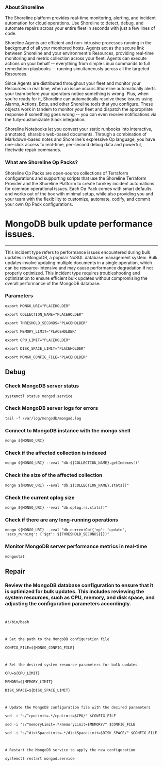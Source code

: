 
### About Shoreline
The Shoreline platform provides real-time monitoring, alerting, and incident automation for cloud operations. Use Shoreline to detect, debug, and automate repairs across your entire fleet in seconds with just a few lines of code.

Shoreline Agents are efficient and non-intrusive processes running in the background of all your monitored hosts. Agents act as the secure link between Shoreline and your environment's Resources, providing real-time monitoring and metric collection across your fleet. Agents can execute actions on your behalf -- everything from simple Linux commands to full remediation playbooks -- running simultaneously across all the targeted Resources.

Since Agents are distributed throughout your fleet and monitor your Resources in real time, when an issue occurs Shoreline automatically alerts your team before your operators notice something is wrong. Plus, when you're ready for it, Shoreline can automatically resolve these issues using Alarms, Actions, Bots, and other Shoreline tools that you configure. These objects work in tandem to monitor your fleet and dispatch the appropriate response if something goes wrong -- you can even receive notifications via the fully-customizable Slack integration.

Shoreline Notebooks let you convert your static runbooks into interactive, annotated, sharable web-based documents. Through a combination of Markdown-based notes and Shoreline's expressive Op language, you have one-click access to real-time, per-second debug data and powerful, fleetwide repair commands.

### What are Shoreline Op Packs?
Shoreline Op Packs are open-source collections of Terraform configurations and supporting scripts that use the Shoreline Terraform Provider and the Shoreline Platform to create turnkey incident automations for common operational issues. Each Op Pack comes with smart defaults and works out of the box with minimal setup, while also providing you and your team with the flexibility to customize, automate, codify, and commit your own Op Pack configurations.

# MongoDB bulk update performance issues.
---

This incident type refers to performance issues encountered during bulk updates in MongoDB, a popular NoSQL database management system. Bulk updates involve updating multiple documents in a single operation, which can be resource-intensive and may cause performance degradation if not properly optimized. This incident type requires troubleshooting and optimization to ensure efficient bulk updates without compromising the overall performance of the MongoDB database.

### Parameters
```shell
export MONGO_URI="PLACEHOLDER"

export COLLECTION_NAME="PLACEHOLDER"

export THRESHOLD_SECONDS="PLACEHOLDER"

export MEMORY_LIMIT="PLACEHOLDER"

export CPU_LIMIT="PLACEHOLDER"

export DISK_SPACE_LIMIT="PLACEHOLDER"

export MONGO_CONFIG_FILE="PLACEHOLDER"
```

## Debug

### Check MongoDB server status
```shell
systemctl status mongod.service
```

### Check MongoDB server logs for errors
```shell
tail -f /var/log/mongodb/mongod.log
```

### Connect to MongoDB instance with the mongo shell
```shell
mongo ${MONGO_URI}
```

### Check if the affected collection is indexed
```shell
mongo ${MONGO_URI} --eval "db.${COLLECTION_NAME}.getIndexes()"
```

### Check the size of the affected collection
```shell
mongo ${MONGO_URI} --eval "db.${COLLECTION_NAME}.stats()"
```

### Check the current oplog size
```shell
mongo ${MONGO_URI} --eval "db.oplog.rs.stats()"
```

### Check if there are any long-running operations
```shell
mongo ${MONGO_URI} --eval "db.currentOp({'op': 'update', 'secs_running': {'$gt': ${THRESHOLD_SECONDS}}})"
```

### Monitor MongoDB server performance metrics in real-time
```shell
mongostat
```

## Repair

### Review the MongoDB database configuration to ensure that it is optimized for bulk updates. This includes reviewing the system resources, such as CPU, memory, and disk space, and adjusting the configuration parameters accordingly.
```shell


#!/bin/bash



# Set the path to the MongoDB configuration file

CONFIG_FILE=${MONGO_CONFIG_FILE}



# Set the desired system resource parameters for bulk updates

CPU=${CPU_LIMIT}

MEMORY=${MEMORY_LIMIT}

DISK_SPACE=${DISK_SPACE_LIMIT}



# Update the MongoDB configuration file with the desired parameters

sed -i "s/^cpuLimit=.*/cpuLimit=$CPU/" $CONFIG_FILE

sed -i "s/^memoryLimit=.*/memoryLimit=$MEMORY/" $CONFIG_FILE

sed -i "s/^diskSpaceLimit=.*/diskSpaceLimit=$DISK_SPACE/" $CONFIG_FILE



# Restart the MongoDB service to apply the new configuration

systemctl restart mongod.service


```
